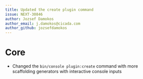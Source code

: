 ```yaml
---
title: Updated the create plugin command
issue: NEXT-30846
author: Jozsef Damokos
author_email: j.damokos@cicada.com
author_github: jozsefdamokos
---
```

# Core
* Changed the `bin/console plugin:create` command with more scaffolding generators with interactive console inputs
